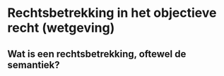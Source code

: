 # Rechtsbetrekking in het objectieve recht (wetgeving)
## Wat is een rechtsbetrekking, oftewel de semantiek?
